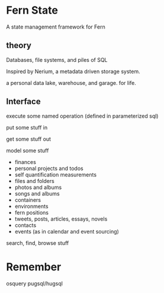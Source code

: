 # Fern State

A state management framework for Fern

## theory

Databases, file systems, and piles of SQL

Inspired by Nerium, a metadata driven storage system.

a personal data lake, warehouse, and garage. for life.

## Interface

execute some named operation (defined in parameterized sql)

put some stuff in

get some stuff out

model some stuff
- finances
- personal projects and todos
- self quantification measurements
- files and folders
- photos and albums
- songs and albums
- containers
- environments
- fern positions
- tweets, posts, articles, essays, novels
- contacts
- events (as in calendar and event sourcing)

search, find, browse stuff

# Remember

osquery
pugsql/hugsql